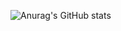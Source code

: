 ![Anurag's GitHub stats](https://github-readme-stats.vercel.app/api?username=Kangjunseok09&show_icons=true&theme=catppuccin_latte)
